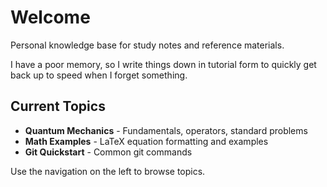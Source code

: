 # Welcome

Personal knowledge base for study notes and reference materials.

I have a poor memory, so I write things down in tutorial form to quickly get back up to speed when I forget something.

## Current Topics

- **Quantum Mechanics** - Fundamentals, operators, standard problems
- **Math Examples** - LaTeX equation formatting and examples
- **Git Quickstart** - Common git commands

Use the navigation on the left to browse topics.
